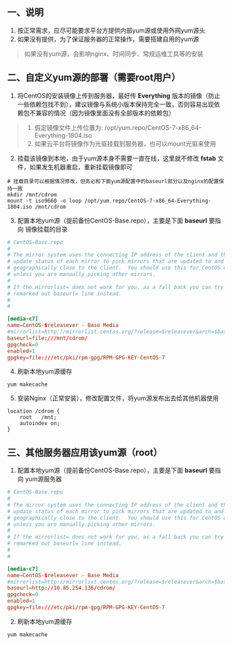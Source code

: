 ## 一、说明
1. 按正常需求，应尽可能要求平台方提供内部yum源或使用外网yum源头
2. 如果没有提供，为了保证服务器的正常操作，需要搭建自用的yum源
> 如果没有yum源，会影响nginx、时间同步、常规运维工具等的安装

## 二、自定义yum源的部署（需要root用户）
1. 将CentOS的安装镜像上传到服务器，最好传 __Everything__ 版本的镜像（防止一些依赖包找不到），建议镜像与系统小版本保持完全一致，否则容易出现依赖包不兼容的情况（因为镜像里面没有全部版本的依赖包）
> 1. 假定镜像文件上传位置为: /opt/yum.repo/CentOS-7-x86_64-Everything-1804.iso
> 2. 如果云平台将镜像作为光驱挂载到服务器，也可以mount光驱来使用
2. 挂载该镜像到本地，由于yum源本身不需要一直在线，这里就不修改 __fstab__ 文件，如果发生机器重启，重新挂载镜像即可
```shell
# 挂载目录可以根据情况修改，但务必和下面yum源配置中的baseurl部分以及nginx的配置保持一致
mkdir /mnt/cdrom
mount -t iso9660 -o loop /opt/yum.repo/CentOS-7-x86_64-Everything-1804.iso /mnt/cdrom
```
3. 配置本地yum源（提前备份CentOS-Base.repo），主要是下面 __baseurl__ 要指向 镜像挂载的目录
```conf
# CentOS-Base.repo
#
# The mirror system uses the connecting IP address of the client and the
# update status of each mirror to pick mirrors that are updated to and
# geographically close to the client.  You should use this for CentOS updates
# unless you are manually picking other mirrors.
#
# If the mirrorlist= does not work for you, as a fall back you can try the
# remarked out baseurl= line instead.
#
#

[media-c7]
name=CentOS-$releasever - Base Media
#mirrorlist=http://mirrorlist.centos.org/?release=$releasever&arch=$basearch&repo=os&infra=$infra
baseurl=file:///mnt/cdrom/
gpgcheck=0
enabled=1
gpgkey=file:///etc/pki/rpm-gpg/RPM-GPG-KEY-CentOS-7
```
4. 刷新本地yum源缓存
```shell
yum makecache
```
5. 安装Nginx（正常安装），修改配置文件，将yum源发布出去给其他机器使用
```shell
location /cdrom {
    root   /mnt;
    autoindex on;
}
```

## 三、其他服务器应用该yum源（root）
1. 配置本地yum源（提前备份CentOS-Base.repo），主要是下面 __baseurl__ 要指向 yum源服务器
```conf
# CentOS-Base.repo
#
# The mirror system uses the connecting IP address of the client and the
# update status of each mirror to pick mirrors that are updated to and
# geographically close to the client.  You should use this for CentOS updates
# unless you are manually picking other mirrors.
#
# If the mirrorlist= does not work for you, as a fall back you can try the
# remarked out baseurl= line instead.
#
#

[media-c7]
name=CentOS-$releasever - Base Media
#mirrorlist=http://mirrorlist.centos.org/?release=$releasever&arch=$basearch&repo=os&infra=$infra
baseurl=http://10.85.254.136/cdrom/
gpgcheck=0
enabled=1
gpgkey=file:///etc/pki/rpm-gpg/RPM-GPG-KEY-CentOS-7
```
2. 刷新本地yum源缓存
```shell
yum makecache
```